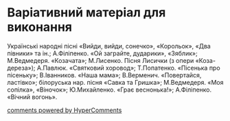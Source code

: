 <div id="hypercomments_widget" class="js-hypercomments-widget invisible"></div>

# Варіативний матеріал для виконання

Українські народні пісні «Вийди, вийди, сонечко», «Корольок», «Два півники» та ін.; А.Філіпенко. «Ой заграйте, дударики», «Зяблик»; М.Ведмедеря. «Козачата»; М.Лисенко. Пісня Лисички (з опери «Коза-дереза»); А.Павлюк. «Святковий хоровод»; Т.Попатенко. «Пісенька про пісеньку»; В.Іванников. «Наша мама»; В.Верменич. «Повертайся, ластівко»; білоруська нар. пісня «Савка та Гришка»; М.Ведмедеря. «Моя сопілка», «Віночок»; Ю.Михайленко. «Грає веснонька!»; А.Філіпенко. «Вічний вогонь».

<div class="js-hypercomments-container">
    <a href="http://hypercomments.com" class="hc-link" title="comments widget">comments powered by HyperComments</a>
</div>